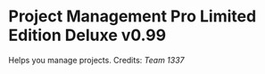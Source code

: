 # Project Management Pro Limited Edition Deluxe v0.99
Helps you manage projects.
Credits: *Team 1337*
